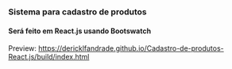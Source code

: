 ### Sistema para cadastro de produtos



#### Será feito em React.js usando Bootswatch 

Preview: https://dericklfandrade.github.io/Cadastro-de-produtos-React.js/build/index.html